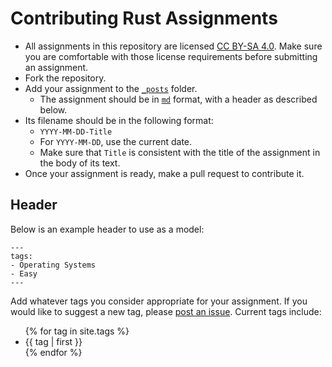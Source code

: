 # Contributing Rust Assignments
* All assignments in this repository are licensed [CC BY-SA 4.0](http://creativecommons.org/licenses/by-sa/4.0/?ref=chooser-v1). 
Make sure you are comfortable with those license requirements before submitting an assignment.
* Fork the repository.
* Add your assignment to the [`_posts`](https://github.com/rust-edu/assignments/tree/main/_posts) folder.
  * The assignment should be in [`md`](https://www.markdownguide.org/) format, with a header as described below.
* Its filename should be in the following format:
  * `YYYY-MM-DD-Title`
  * For `YYYY-MM-DD`, use the current date.
  * Make sure that `Title` is consistent with the title of the assignment in the body of its text.
* Once your assignment is ready, make a pull request to contribute it.

## Header

Below is an example header to use as a model:

```
---
tags:
- Operating Systems
- Easy
---
```

Add whatever tags you consider appropriate for your assignment. If you would like to suggest a new tag, please 
[post an issue](https://github.com/rust-edu/assignments/issues). Current tags include:
<ul>
{% for tag in site.tags %}
  <li> {{ tag | first }} </li>
{% endfor %}
</ul>
